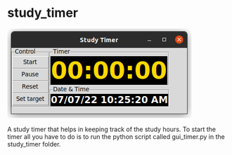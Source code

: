 # study_timer
![demo](images/study_timer.png)

A study timer that helps in keeping track of the study hours. To start the timer all you have to do is to run the python script called gui_timer.py in the study_timer folder. 
